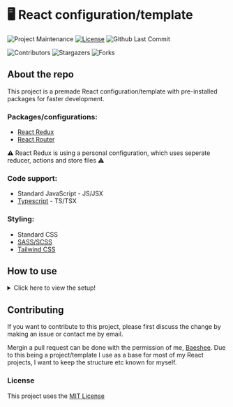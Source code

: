 # 🖥 React configuration/template
<!-- Shields -->
![Project Maintenance][maintenance-shield]
[![License][license-shield]](LICENSE)
![Github Last Commit][last-commit-shield]

![Contributors][contributors-shield]
![Stargazers][stars-shield]
![Forks][forks-shield]

## About the repo

This project is a premade React configuration/template with pre-installed packages for faster development.

### Packages/configurations:
- [React Redux]
- [React Router]

⚠ React Redux is using a personal configuration, which uses seperate reducer, actions and store files ⚠

### Code support:
- Standard JavaScript - JS/JSX
- [Typescript] - TS/TSX

### Styling:
- Standard CSS
- [SASS/SCSS]
- [Tailwind CSS]

## How to use

<details>
  <summary>Click here to view the setup!</summary>

### How to use this configuration/template:

1. Clone the repository
2. Install all the NPM packages

```bash
npm install
```
3. Configure what you want to use (SCSS and Standard JavaScript are being used from the start)

### TypeScript:
- Change all .js files to .ts/.tsx and start the dev environment to generate the configuration for TypeScript

### Tailwind CSS:
- Uncomment the the first 3 lines inside the 'index.css' file under `Styles`
  
### Redux:
- View the `connect-to-store.txt` document in `Configurations` for more information
  
</details>
  
## Contributing

If you want to contribute to this project, please first discuss the change by making an issue or contact me by email.

Mergin a pull request can be done with the permission of me, [Baeshee]. 
Due to this being a project/template I use as a base for most of my React projects, I want to keep the structure etc known for myself.

### License

This project uses the [MIT License]

<!-- Links -->
[Baeshee]: https://github.com/Baeshee
[React Redux]: https://redux.js.org/
[React Router]: https://reactrouter.com/
[Typescript]: https://www.typescriptlang.org/
[SASS/SCSS]: https://sass-lang.com/
[Tailwind CSS]: https://tailwindcss.com/
[MIT License]: https://github.com/Baeshee/react-devenv/blob/master/LICENSE

<!-- Shields -->
[maintenance-shield]: https://img.shields.io/maintenance/yes/2022?style=for-the-badge
[license-shield]: https://img.shields.io/github/license/Baeshee/react-devenv?style=for-the-badge
[last-commit-shield]: https://img.shields.io/github/last-commit/Baeshee/react-devenv/master?style=for-the-badge
[contributors-shield]: https://img.shields.io/github/contributors/Baeshee/react-devenv?style=for-the-badge
[stars-shield]: https://img.shields.io/github/stars/Baeshee/react-devenv?style=for-the-badge
[forks-shield]: https://img.shields.io/github/forks/Baeshee/react-devenv?style=for-the-badge
